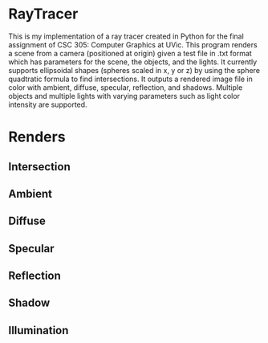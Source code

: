 # RayTracer

This is my implementation of a ray tracer created in Python for the final assignment of CSC 305: Computer Graphics at UVic. This program renders a scene from a camera (positioned at origin) given a test file in .txt format which has parameters for the scene, the objects, and the lights. It currently supports ellipsoidal shapes (spheres scaled in x, y or z) by using the sphere quadtratic formula to find intersections. It outputs a rendered image file in color with ambient, diffuse, specular, reflection, and shadows. Multiple objects and multiple lights with varying parameters such as light color intensity are supported.

# Renders

## Intersection

## Ambient

## Diffuse

## Specular

## Reflection

## Shadow

## Illumination
